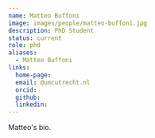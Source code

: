 ```yaml
---
name: Matteo Buffoni
image: images/people/matteo-buffoni.jpg
description: PhD Student
status: current
role: phd
aliases:
  - Matteo Buffoni
links:
  home-page: 
  email: @umcutrecht.nl
  orcid: 
  github: 
  linkedin: 
---
```


Matteo's bio.
